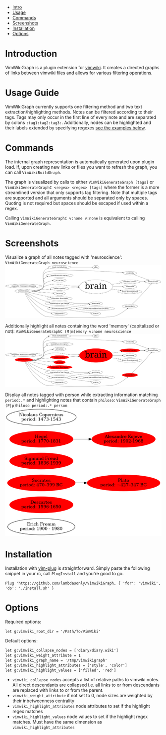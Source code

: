 - [Intro](#introduction)
- [Usage](#usage-guide)
- [Commands](#commands)
- [Screenshots](#screenshots)
- [Installation](#installation)
- [Options](#options)

# Introduction
VimWikiGraph is a plugin extension for [vimwiki](https://github.com/vimwiki/vimwiki). 
It creates a directed graphs of links between vimwiki files and allows for various
filtering operations.

# Usage Guide
VimWikiGraph currently supports one filtering method and two text extraction/highlighting methods.
Notes can be filtered according to their tags. Tags may only occur in the first line of every note
and are separated by colons `:tag1:tag2:tag3:`. Additionally, nodes can be highlighted and their
labels extended by specifying regexes [see the examples below](#screenshots).

# Commands
The internal graph representation is automatically generated upon plugin load. If, upon creating 
new links or files you want to refresh the graph, you can call `VimWikiBuildGraph`.

The graph is visualized by calls to either
`VimWikiGenerateGraph [tags]` or `VimWikiGenerateGraphC <regex> <regex> [tags]` where the former 
is a more streamlined version that only supports tag filtering. Note that multiple tags are supported
and all arguments should be separated only by spaces. Quoting is not required but spaces should be
escaped if used within a regex. 

Calling `VimWikiGenerateGraphC v:none v:none` is equivalent to calling `VimWikiGenerateGraph`. 

# Screenshots
Visualize a graph of all notes tagged with 'neuroscience': 
`VimWikiGenerateGraph neuroscience`
![basic](screenshots/basic.png)

Additionally highlight all notes containing the word 'memory' (capitalized or not): 
`VimWikiGenerateGraphC (M|m)emory v:none neuroscience`
![highlights](screenshots/highlighting.png)

Display all notes tagged with person while extracting information matching `period:.*`
and highlighting notes that contain `philoso`: 
`VimWikiGenerateGraph (P|p)hiloso period:.* person`
![extraction](screenshots/extraction.png)

# Installation
Installation with [vim-plug](https://github.com/junegunn/vim-plug) is straightforward. 
Simply paste the following snippet in your rc, call `PlugInstall` and you're good to go.
```
Plug 'https://github.com/lambdasonly/VimwikiGraph, { 'for': 'vimwiki', 'do': './install.sh' }
```

# Options
Required options:
```
let g:vimwiki_root_dir = '/Path/To/VimWiki'
```

Default options:
```
let g:vimwiki_collapse_nodes = ['diary/diary.wiki']
let g:vimwiki_weight_attribute = 1
let g:vimwiki_graph_name = '/tmp/vimwikigraph'
let g:vimwiki_highlight_attributes = ['style', 'color']
let g:vimwiki_highlight_values = ['filled', 'red']
```
- `vimwiki_collapse_nodes` accepts a list of relative paths to vimwiki notes. 
  All direct descendants are collapsed i.e. all links to or from descendants 
  are replaced with links to or from the parent.
- `vimwiki_weight_attribute` if not set to 0, node sizes are weighted by their inbetweenness centrality
- `vimwiki_highlight_attributes` node attributes to set if the highlight regex matches
- `vimwiki_highlight_values` node values to set if the highlight regex matches. Must have the same dimension
  as `vimwiki_highlight_attributes`

